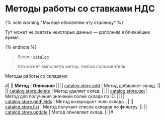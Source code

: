 # Методы работы со ставками НДС

{% note warning "Мы еще обновляем эту страницу" %}

Тут может не хватать некоторых данных — дополним в ближайшее время

{% endnote %}

> Scope: [`catalog`](../../scopes/permissions.md)
>
> Кто может выполнять метод: любой пользователь

Методы работы со складами:

#|
|| **Метод** | **Описание** ||
|| [catalog.store.add](./catalog-store-add.md) | Метод добавляет склад. ||
|| [catalog.store.delete](./catalog-store-delete.md) | Метод удаляет склад. ||
|| [catalog.store.get](./catalog-store-get.md) | Метод для получения значений полей склада по ID. ||
|| [catalog.store.getFields](./catalog-store-get-fields.md) | Метод возвращает поля склада. ||
|| [catalog.store.list](./catalog-store-list.md) | Метод получает список складов по фильтру. ||
|| [catalog.store.update](./catalog-store-update.md) | Метод обновляет склад. ||
|#